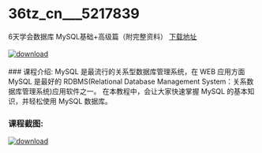 # 36tz_cn___5217839
6天学会数据库 MySQL基础+高级篇（附完整资料）
[下载地址](http://www.36tz.cn/article/5217839 "下载地址")
<br/></br>[![download](http://36tz.cn/muke_img/2021_01_1-92-300x157.png "下载地址")](http://www.36tz.cn/article/5217839 "下载地址")
<br/></br>### 课程介绍:
MySQL 是最流行的关系型数据库管理系统，在 WEB 应用方面 MySQL 是最好的 RDBMS(Relational Database Management System：关系数据库管理系统)应用软件之一。
在本教程中，会让大家快速掌握 MySQL 的基本知识，并轻松使用 MySQL 数据库。

### 课程截图:
[![download](http://36tz.cn/muke_img/2021_01_2-109.png "下载地址")](http://www.36tz.cn/article/5217839 "下载地址")
